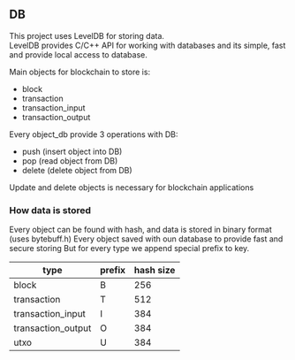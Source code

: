 ## DB

 This project uses LevelDB for storing data.  
 LevelDB provides C/C++ API for working with databases and its simple, fast and provide local access to database.

 Main objects for blockchain to store is:
 - block
 - transaction
 - transaction_input
 - transaction_output

 Every object_db provide 3 operations with DB:
 - push (insert object into DB)
 - pop (read object from DB)
 - delete (delete object from DB)

 Update and delete objects is necessary for blockchain applications

### How data is stored

 Every object can be found with hash, and data is stored in binary format (uses bytebuff.h)
 Every object saved with oun database to provide fast and secure storing
 But for every type we append special prefix to key.
 
 | type               | prefix | hash size |
 |--------------------|--------|-----------|
 | block              | B      | 256       |
 | transaction        | T      | 512       |
 | transaction_input  | I      | 384       |
 | transaction_output | O      | 384       |
 | utxo               | U      | 384       |
